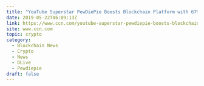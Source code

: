 ```yaml
---
title: "YouTube Superstar PewDiePie Boosts Blockchain Platform with 67% Subscriber Spike"
date: 2019-05-22T06:09:13Z
link: https://www.ccn.com/youtube-superstar-pewdiepie-boosts-blockchain-platform-with-67-subscriber-spike?utm_medium=RSS&utm_source=hune
site: www.ccn.com
topic: crypto
category:
  - Blockchain News
  - Crypto
  - News
  - DLive
  - Pewdiepie
draft: false
---
```

